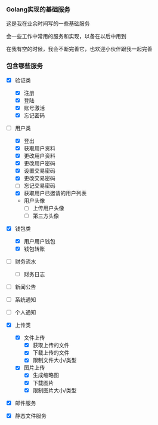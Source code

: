 ### Golang实现的基础服务

这是我在业余时间写的一些基础服务

会一些工作中常用的服务和实现，以备在以后中用到

在我有空的时候，我会不断完善它，也欢迎小伙伴跟我一起完善

### 包含哪些服务

- [x] 验证类
  - [x] 注册
  - [x] 登陆
  - [x] 账号激活
  - [x] 忘记密码
  
- [ ] 用户类
  - [x] 登出
  - [x] 获取用户资料
  - [x] 更改用户资料
  - [x] 更改用户密码
  - [x] 设置交易密码
  - [x] 更改交易密码
  - [ ] 忘记交易密码
  - [x] 获取用户已邀请的用户列表
  - 用户头像
    - [ ] 上传用户头像
    - [ ] 第三方头像
  
- [x] 钱包类
  - [x] 用户用户钱包
  - [x] 钱包转账
  
- [ ] 财务流水
  - [ ] 财务日志

- [ ] 新闻公告
- [ ] 系统通知
- [ ] 个人通知
  
- [x] 上传类
  - [x] 文件上传
    - [x] 获取上传的文件
    - [x] 下载上传的文件
    - [x] 限制文件大小/类型
  - [x] 图片上传
    - [x] 生成缩略图
    - [x] 下载图片
    - [x] 限制图片大小/类型
    
- [x] 邮件服务
  
- [x] 静态文件服务